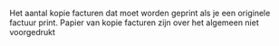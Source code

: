 Het aantal kopie facturen dat moet worden geprint als je een originele factuur print. Papier van kopie facturen zijn over het algemeen niet voorgedrukt
